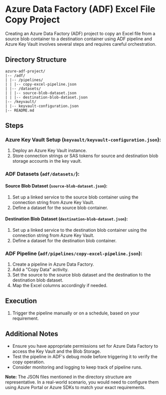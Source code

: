 # Azure Data Factory (ADF) Excel File Copy Project

Creating an Azure Data Factory (ADF) project to copy an Excel file from a source blob container to a destination container using ADF pipeline and Azure Key Vault involves several steps and requires careful orchestration.

## Directory Structure

```
azure-adf-project/
|-- /adf/
| |-- /pipelines/
| | |-- copy-excel-pipeline.json
| |-- /datasets/
| | |-- source-blob-dataset.json
| | |-- destination-blob-dataset.json
|-- /keyvault/
| |-- keyvault-configuration.json
|-- README.md

```
## Steps

### Azure Key Vault Setup (`keyvault/keyvault-configuration.json`):

1. Deploy an Azure Key Vault instance.
2. Store connection strings or SAS tokens for source and destination blob storage accounts in the key vault.

### ADF Datasets (`adf/datasets/`):

#### Source Blob Dataset (`source-blob-dataset.json`):

1. Set up a linked service to the source blob container using the connection string from Azure Key Vault.
2. Define a dataset for the source blob container.

#### Destination Blob Dataset (`destination-blob-dataset.json`):

1. Set up a linked service to the destination blob container using the connection string from Azure Key Vault.
2. Define a dataset for the destination blob container.

### ADF Pipeline (`adf/pipelines/copy-excel-pipeline.json`):

1. Create a pipeline in Azure Data Factory.
2. Add a "Copy Data" activity.
3. Set the source to the source blob dataset and the destination to the destination blob dataset.
4. Map the Excel columns accordingly if needed.

## Execution

1. Trigger the pipeline manually or on a schedule, based on your requirement.

## Additional Notes

- Ensure you have appropriate permissions set for Azure Data Factory to access the Key Vault and the Blob Storage.
- Test the pipeline in ADF's debug mode before triggering it to verify the copy operation.
- Consider monitoring and logging to keep track of pipeline runs.

**Note:** The JSON files mentioned in the directory structure are representative. In a real-world scenario, you would need to configure them using Azure Portal or Azure SDKs to match your exact requirements.
